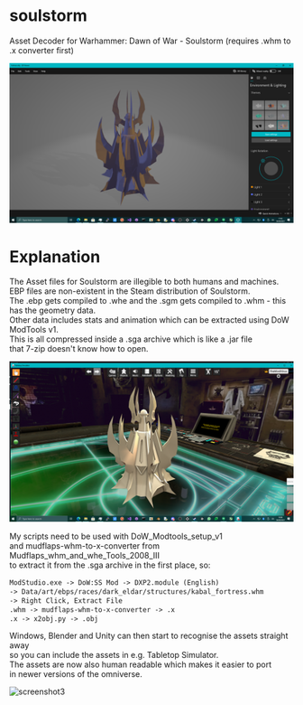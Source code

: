 # soulstorm
Asset Decoder for Warhammer: Dawn of War - Soulstorm (requires .whm to .x converter first)

![screenshot1](https://github.com/TheMindVirus/soulstorm/blob/main/screenshot1.png)

# Explanation
The Asset files for Soulstorm are illegible to both humans and machines. \
EBP files are non-existent in the Steam distribution of Soulstorm. \
The .ebp gets compiled to .whe and the .sgm gets compiled to .whm - this has the geometry data. \
Other data includes stats and animation which can be extracted using DoW ModTools v1. \
This is all compressed inside a .sga archive which is like a .jar file \
that 7-zip doesn't know how to open.

![screenshot2](https://github.com/TheMindVirus/soulstorm/blob/main/screenshot2.png)

My scripts need to be used with DoW_Modtools_setup_v1 \
and mudflaps-whm-to-x-converter from Mudflaps_whm_and_whe_Tools_2008_III \
to extract it from the .sga archive in the first place, so:
```
ModStudio.exe -> DoW:SS Mod -> DXP2.module (English)
-> Data/art/ebps/races/dark_eldar/structures/kabal_fortress.whm
-> Right Click, Extract File
.whm -> mudflaps-whm-to-x-converter -> .x
.x -> x2obj.py -> .obj
```
Windows, Blender and Unity can then start to recognise the assets straight away \
so you can include the assets in e.g. Tabletop Simulator. \
The assets are now also human readable which makes it easier to port \
in newer versions of the omniverse.

![screenshot3](https://github.com/TheMindVirus/soulstorm/blob/main/screenshot3.png)
